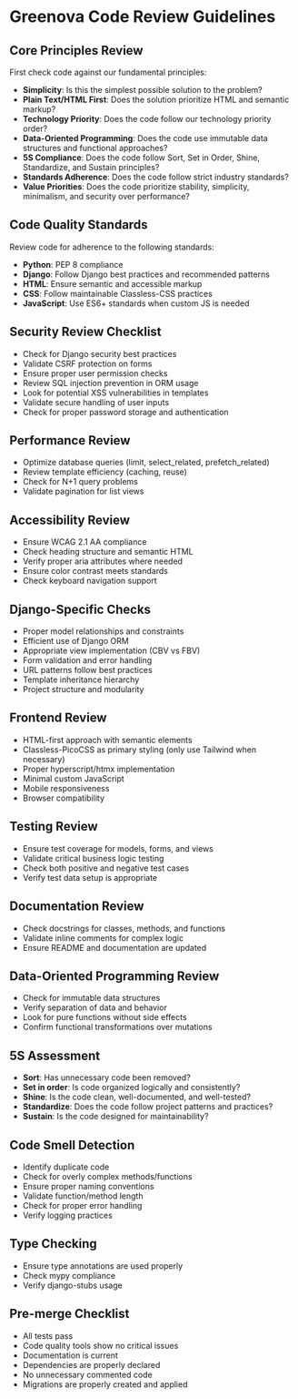 # Greenova Code Review Guidelines

## Core Principles Review

First check code against our fundamental principles:

- **Simplicity**: Is this the simplest possible solution to the problem?
- **Plain Text/HTML First**: Does the solution prioritize HTML and semantic
  markup?
- **Technology Priority**: Does the code follow our technology priority order?
- **Data-Oriented Programming**: Does the code use immutable data structures
  and functional approaches?
- **5S Compliance**: Does the code follow Sort, Set in Order, Shine,
  Standardize, and Sustain principles?
- **Standards Adherence**: Does the code follow strict industry standards?
- **Value Priorities**: Does the code prioritize stability, simplicity,
  minimalism, and security over performance?

## Code Quality Standards

Review code for adherence to the following standards:

- **Python**: PEP 8 compliance
- **Django**: Follow Django best practices and recommended patterns
- **HTML**: Ensure semantic and accessible markup
- **CSS**: Follow maintainable Classless-CSS practices
- **JavaScript**: Use ES6+ standards when custom JS is needed

## Security Review Checklist

- Check for Django security best practices
- Validate CSRF protection on forms
- Ensure proper user permission checks
- Review SQL injection prevention in ORM usage
- Look for potential XSS vulnerabilities in templates
- Validate secure handling of user inputs
- Check for proper password storage and authentication

## Performance Review

- Optimize database queries (limit, select_related, prefetch_related)
- Review template efficiency (caching, reuse)
- Check for N+1 query problems
- Validate pagination for list views

## Accessibility Review

- Ensure WCAG 2.1 AA compliance
- Check heading structure and semantic HTML
- Verify proper aria attributes where needed
- Ensure color contrast meets standards
- Check keyboard navigation support

## Django-Specific Checks

- Proper model relationships and constraints
- Efficient use of Django ORM
- Appropriate view implementation (CBV vs FBV)
- Form validation and error handling
- URL patterns follow best practices
- Template inheritance hierarchy
- Project structure and modularity

## Frontend Review

- HTML-first approach with semantic elements
- Classless-PicoCSS as primary styling (only use Tailwind when necessary)
- Proper hyperscript/htmx implementation
- Minimal custom JavaScript
- Mobile responsiveness
- Browser compatibility

## Testing Review

- Ensure test coverage for models, forms, and views
- Validate critical business logic testing
- Check both positive and negative test cases
- Verify test data setup is appropriate

## Documentation Review

- Check docstrings for classes, methods, and functions
- Validate inline comments for complex logic
- Ensure README and documentation are updated

## Data-Oriented Programming Review

- Check for immutable data structures
- Verify separation of data and behavior
- Look for pure functions without side effects
- Confirm functional transformations over mutations

## 5S Assessment

- **Sort**: Has unnecessary code been removed?
- **Set in order**: Is code organized logically and consistently?
- **Shine**: Is the code clean, well-documented, and well-tested?
- **Standardize**: Does the code follow project patterns and practices?
- **Sustain**: Is the code designed for maintainability?

## Code Smell Detection

- Identify duplicate code
- Check for overly complex methods/functions
- Ensure proper naming conventions
- Validate function/method length
- Check for proper error handling
- Verify logging practices

## Type Checking

- Ensure type annotations are used properly
- Check mypy compliance
- Verify django-stubs usage

## Pre-merge Checklist

- All tests pass
- Code quality tools show no critical issues
- Documentation is current
- Dependencies are properly declared
- No unnecessary commented code
- Migrations are properly created and applied
